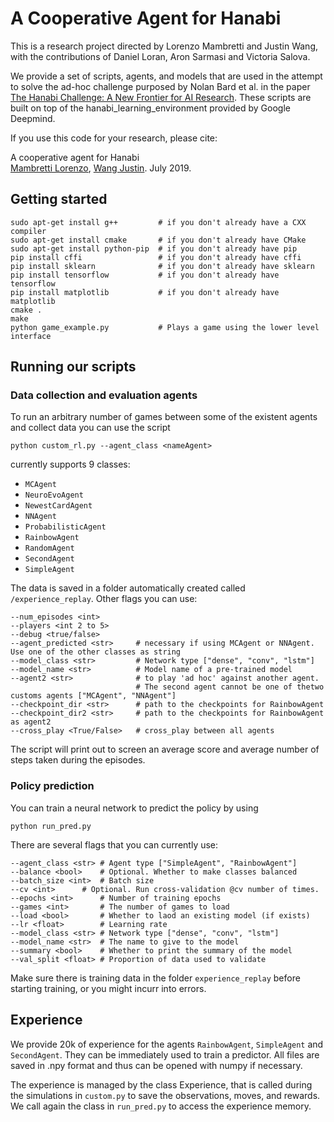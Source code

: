 # A Cooperative Agent for Hanabi

This is a research project directed by Lorenzo Mambretti and Justin Wang, with the contributions of Daniel Loran, Aron Sarmasi and Victoria Salova.

We provide a set of scripts, agents, and models that are used in the attempt to solve the ad-hoc challenge purposed by Nolan Bard et al. in the paper [The Hanabi Challenge: A New Frontier for AI Research](
https://arxiv.org/abs/1902.00506). These scripts are built on top of the hanabi\_learning\_environment provided by Google Deepmind.

If you use this code for your research, please cite:

A cooperative agent for Hanabi <br>
[Mambretti Lorenzo](https://github.com/LorenzoM1997), [Wang Justin](https://github.com/jtwwang). July 2019.

## Getting started
```
sudo apt-get install g++         # if you don't already have a CXX compiler
sudo apt-get install cmake       # if you don't already have CMake
sudo apt-get install python-pip  # if you don't already have pip
pip install cffi                 # if you don't already have cffi
pip install sklearn              # if you don't already have sklearn
pip install tensorflow           # if you don't already have tensorflow
pip install matplotlib           # if you don't already have matplotlib
cmake .
make
python game_example.py           # Plays a game using the lower level interface
```

## Running our scripts

### Data collection and evaluation agents
To run an arbitrary number of games between some of the existent agents and collect data you can use the script
```
python custom_rl.py --agent_class <nameAgent>
```
currently supports 9 classes:
- `MCAgent`
- `NeuroEvoAgent`
- `NewestCardAgent`
- `NNAgent`
- `ProbabilisticAgent`
- `RainbowAgent`
- `RandomAgent`
- `SecondAgent`
- `SimpleAgent`

The data is saved in a folder automatically created called `/experience_replay`. Other flags you can use:
```
--num_episodes <int>
--players <int 2 to 5>
--debug <true/false>
--agent_predicted <str>     # necessary if using MCAgent or NNAgent. Use one of the other classes as string
--model_class <str>         # Network type ["dense", "conv", "lstm"]
--model_name <str>          # Model name of a pre-trained model
--agent2 <str>              # to play 'ad hoc' against another agent. 
                            # The second agent cannot be one of thetwo customs agents ["MCAgent", "NNAgent"]
--checkpoint_dir <str>      # path to the checkpoints for RainbowAgent
--checkpoint_dir2 <str>     # path to the checkpoints for RainbowAgent as agent2
--cross_play <True/False>   # cross_play between all agents
```
The script will print out to screen an average score and average number of steps taken during the episodes.

### Policy prediction
You can train a neural network to predict the policy by using
```
python run_pred.py
```
There are several flags that you can currently use:
```
--agent_class <str>	# Agent type ["SimpleAgent", "RainbowAgent"]
--balance <bool>	# Optional. Whether to make classes balanced
--batch_size <int>	# Batch size
--cv <int>		# Optional. Run cross-validation @cv number of times.
--epochs <int>		# Number of training epochs
--games <int>		# The number of games to load
--load <bool>		# Whether to laod an existing model (if exists)
--lr <float>		# Learning rate
--model_class <str>	# Network type ["dense", "conv", "lstm"]
--model_name <str>	# The name to give to the model
--summary <bool>	# Whether to print the summary of the model
--val_split <float>	# Proportion of data used to validate
```

Make sure there is training data in the folder `experience_replay` before starting training, or you might incurr into errors.

## Experience
We provide 20k of experience for the agents `RainbowAgent`, `SimpleAgent` and `SecondAgent`. They can be immediately used to train a predictor. All files are saved in .npy format and thus can be opened with numpy if necessary.

The experience is managed by the class Experience, that is called during the simulations in `custom.py` to save the observations, moves, and rewards. We call again the class in `run_pred.py` to access the experience memory.
